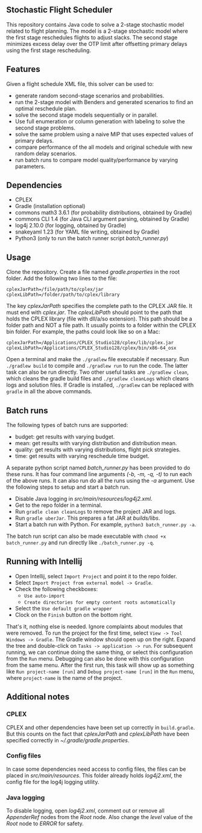 ## Stochastic Flight Scheduler

This repository contains Java code to solve a 2-stage stochastic model related to flight planning.
The model is a 2-stage stochastic model where the first stage reschedules flights to adjust
slacks. The second stage minimizes excess delay over the OTP limit after offsetting primary delays
using the first stage rescheduling.

## Features

Given a flight schedule XML file, this solver can be used to:

- generate random second-stage scenarios and probabilities.
- run the 2-stage model with Benders and generated scenarios to find an optimal reschedule plan.
- solve the second stage models sequentially or in parallel.
- Use full enumeration or column generation with labeling to solve the second stage problems.
- solve the same problem using a naive MIP that uses expected values of primary delays.
- compare performance of the all models and original schedule with new random delay scenarios.
- run batch runs to compare model quality/performance by varying parameters.

## Dependencies

- CPLEX
- Gradle (installation optional)
- commons math3 3.6.1 (for probability distributions, obtained by Gradle)
- commons CLI 1.4 (for Java CLI argument parsing, obtained by Gradle)
- log4j 2.10.0 (for logging, obtained by Gradle)
- snakeyaml 1.23 (for YAML file writing, obtained by Gradle)
- Python3 (only to run the batch runner script _batch_runner.py_)

## Usage

Clone the repository. Create a file named _gradle.properties_ in the root
folder. Add the following two lines to the file:

```
cplexJarPath=/file/path/to/cplex/jar
cplexLibPath=/folder/path/to/cplex/library
```

The key _cplexJarPath_ specifies the complete path to the CPLEX JAR file. It
must end with _cplex.jar_. The _cplexLibPath_ should point to the path that
holds the CPLEX library (file with dll/a/so extension). This path should be
a folder path and NOT a file path. It usually points to a folder within the
CPLEX bin folder. For example, the paths could look like so on a Mac:

```
cplexJarPath=/Applications/CPLEX_Studio128/cplex/lib/cplex.jar
cplexLibPath=/Applications/CPLEX_Studio128/cplex/bin/x86-64_osx
```

Open a terminal and make the `./gradlew` file executable if necessary. Run
`./gradlew build` to compile and `./gradlew run` to run the code. The latter
task can also be run directly. Two other useful tasks are `./gradlew clean`,
which cleans the gradle build files and `./gradlew cleanLogs` which cleans
logs and solution files. If Gradle is installed, `./gradlew` can be replaced
with `gradle` in all the above commands.

## Batch runs

The following types of batch runs are supported:

- budget: get results with varying budget.
- mean: get results with varying distribution and distribution mean.
- quality: get results with varying distributions, flight pick strategies.
- time: get results with varying reschedule time budget.

A separate python script named _batch_runner.py_ has been provided to do these
runs. It has four command line arguments _(-b, -m, -q, -t)_ to run each of the
above runs. It can also run do all the runs using the _-a_ argument. Use the
following steps to setup and start a batch run.

- Disable Java logging in _src/main/resources/log4j2.xml_.
- Get to the repo folder in a terminal.
- Run `gradle clean cleanLogs` to remove the project JAR and logs.
- Run `gradle uberJar`. This prepares a fat JAR at _builds/libs_.
- Start a batch run with Python. For example, `python3 batch_runner.py -a`.

The batch run script can also be made executable with `chmod +x batch_runner.py`
and run directly like `./batch_runner.py -q`.

## Running with Intellij

- Open Intellij, select `Import Project` and point it to the repo folder.
- Select `Import Project from external model -> Gradle`.
- Check the following checkboxes:
    + `Use auto-import`
    + `Create directories for empty content roots automatically`
- Select the `Use default gradle wrapper`
- Clock on the `Finish` button on the bottom right.

That's it, nothing else is needed. Ignore complaints about modules that were
removed. To run the project for the first time, select
`View -> Tool Windows -> Gradle`. The Gradle window should open up on the
right. Expand the tree and double-click on `Tasks -> application -> run`.
For subsequent running, we can continue doing the same thing, or select
this configuration from the `Run` menu. Debugging can also be done with this
configuration from the same menu. After the first run, this task will show
up as something like `Run project-name [run]` and `Debug project-name [run]`
in the `Run` menu, where `project-name` is the name of the project.

## Additional notes

### CPLEX

CPLEX and other dependencies have been set up correctly in `build.gradle`.
But this counts on the fact that _cplexJarPath_ and _cplexLibPath_ have been
specified correctly in _~/.gradle/gradle.properties_.

### Config files

In case some dependencies need access to config files, the files can be placed
in _src/main/resources_. This folder already holds _log4j2.xml_, the config
file for the log4j logging utility.


### Java logging

To disable logging, open _log4j2.xml_, comment out or remove all _AppenderRef_
nodes from the _Root_ node. Also change the _level_ value of the _Root_ node
to _ERROR_ for safety.

